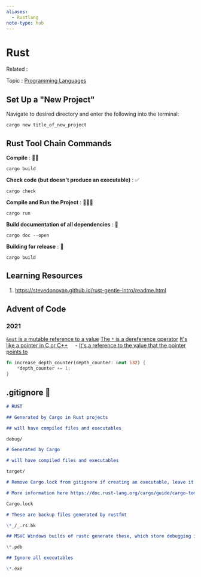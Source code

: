 ```yaml
---
aliases:
  - Rustlang
note-type: hub
---
```


# Rust

Related :

Topic : [Programming Languages](Programming%20Languages.md)

## Set Up a "New Project"

Navigate to desired directory and enter the following into the terminal:

```cli
cargo new title_of_new_project
```

## Rust Tool Chain Commands

**Compile** : 🧑‍💻

```cli
cargo build
```

**Check code (but doesn't produce an executable)** : ✅

```cli
cargo check
```

**Compile and Run the Project** : 🧑‍💻🏃

```cli
cargo run
```

**Build documentation of all dependencies** : 📄

```cli
cargo doc --open
```

**Building for release** : 📢

```cli
cargo build
```

## Learning Resources

1. <https://stevedonovan.github.io/rust-gentle-intro/readme.html>

## Advent of Code

### 2021

[`&mut` is a mutable reference to a value](https://doc.rust-lang.org/reference/expressions/reference-expr.html#mutable-references)
[The `*` is a dereference operator](https://doc.rust-lang.org/reference/expressions/operator-expr.html#the-dereference-operator)
[It's like a pointer in C or C++](https://www.geeksforgeeks.org/cpp-pointers/)
    - [It's a reference to the value that the pointer points to](https://stackoverflow.com/questions/3730019/what-is-the-difference-between-a-pointer-variable-and-a-pointer)

```rust
fn increase_depth_counter(depth_counter: &mut i32) {
    *depth_counter += 1;
}
```

## .gitignore 🤷

```md
# RUST

## Generated by Cargo in Rust projects

## will have compiled files and executables

debug/

# Generated by Cargo

# will have compiled files and executables

target/

# Remove Cargo.lock from gitignore if creating an executable, leave it for libraries

# More information here https://doc.rust-lang.org/cargo/guide/cargo-toml-vs-cargo-lock.html

Cargo.lock

# These are backup files generated by rustfmt

\*_/_.rs.bk

## MSVC Windows builds of rustc generate these, which store debugging information

\*.pdb

## Ignore all executables

\*.exe
```
